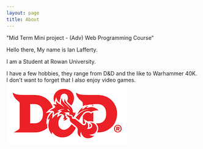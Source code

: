 ```yaml
---
layout: page
title: About
---
```


<p class="message">
"Mid Term Mini project  - (Adv) Web Programming Course"
</p>

Hello there, My name is Ian Lafferty.

I am a Student at Rowan University. 

I have a few hobbies, they range from D&D and the like to Warhammer 40K. I don't want to forget that I also enjoy video games.
![placeholder](/Images/D&D.png "Small example image")


